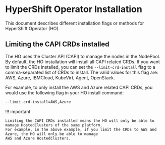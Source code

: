 # HyperShift Operator Installation

This document describes different installation flags or methods for HyperShift Operator (HO).

## Limiting the CAPI CRDs installed
The HO uses the Cluster API (CAPI) to manage the nodes in the NodePool. By default, the HO installation will install all 
CAPI related CRDs. If you want to limit the CRDs installed, you can set the `--limit-crd-install` flag to a 
comma-separated list of CRDs to install. The valid values for this flag are: AWS, Azure, IBMCloud, KubeVirt, Agent, 
OpenStack.

For example, to only install the AWS and Azure related CAPI CRDs, you would use 
the following flag in your HO install command:

```bash
--limit-crd-install=AWS,Azure
```

!!! important

    Limiting the CAPI CRDs installed means the HO will only be able to manage HostedClusters of the same platform.
    For example, in the above example, if you limit the CRDs to AWS and Azure, the HO will only be able to manage 
    AWS and Azure HostedClusters.